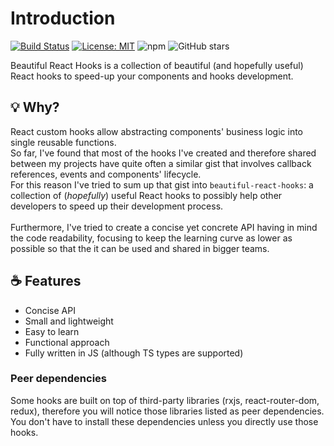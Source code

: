 # Introduction

[![Build Status](https://travis-ci.org/beautifulinteractions/beautiful-react-hooks.svg?branch=master)](https://travis-ci.org/beautifulinteractions/beautiful-react-hooks)
[![License: MIT](https://img.shields.io/badge/License-MIT-yellow.svg)](https://opensource.org/licenses/MIT)
![npm](https://img.shields.io/npm/v/beautiful-react-hooks)
![GitHub stars](https://img.shields.io/github/stars/beautifulinteractions/beautiful-react-hooks?style=social)

Beautiful React Hooks is a collection of beautiful (and hopefully useful) React hooks to speed-up your components and hooks development.

## 💡 Why?

React custom hooks allow abstracting components' business logic into single reusable functions.<br />
So far, I've found that most of the hooks I've created and therefore shared between my projects have quite often a similar gist that
involves callback references, events and components' lifecycle. <br />
For this reason I've tried to sum up that gist into `beautiful-react-hooks`: a collection of (*hopefully*) useful React hooks to possibly
help other developers to speed up their development process.<br /><br />
Furthermore, I've tried to create a concise yet concrete API having in mind the code readability, focusing to keep the learning curve as
lower as possible so that the it can be used and shared in bigger teams.

## ☕️ Features

* Concise API
* Small and lightweight
* Easy to learn
* Functional approach
* Fully written in JS (although TS types are supported)

### Peer dependencies

Some hooks are built on top of third-party libraries (rxjs, react-router-dom, redux), therefore you will notice those libraries listed as
peer dependencies. You don't have to install these dependencies unless you directly use those hooks.
